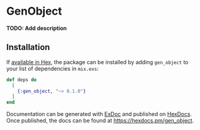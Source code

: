 # GenObject

**TODO: Add description**

## Installation

If [available in Hex](https://hex.pm/docs/publish), the package can be installed
by adding `gen_object` to your list of dependencies in `mix.exs`:

```elixir
def deps do
  [
    {:gen_object, "~> 0.1.0"}
  ]
end
```

Documentation can be generated with [ExDoc](https://github.com/elixir-lang/ex_doc)
and published on [HexDocs](https://hexdocs.pm). Once published, the docs can
be found at <https://hexdocs.pm/gen_object>.

